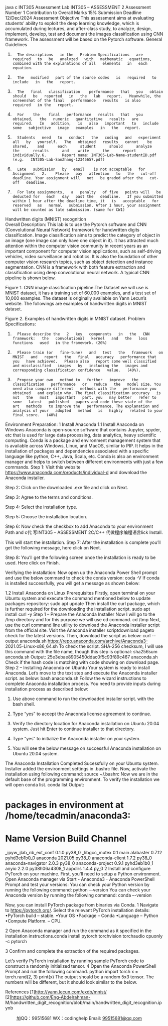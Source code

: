 java c
INT305 
Assessment Lab 
INT305 – ASSESSMENT 2 
Assessment Number 
1 
Contribution to Overall Marks 
15% 
Submission Deadline 
12/Dec/2024 
Assessment Objective This assessment aims at evaluating   students’ ability to exploit the deep learning knowledge,   which   is   accumulated   during   lectures,   and   after-class   study,   to   analyze,   design,   implement,   develop,   test and document the images classification using CNN framework. The assessment will be based   on the   Pytorch software.
General Guidelines 
1.       The descriptions   in the   Problem Specifications   are   required   to   be   analyzed   with   mathematic   equations, combined with the explanations of all   elements   in   each   equation.
2.       The   modified   part of the source codes   is   required   to   include   in   the   report.
3.       The   final   classification    performance   that   you   obtain   should   be   reported   in   the   lab   report.   Meanwhile, the screenshot of the final   performance   results   is also   required   in the   report.
4.       For    the    final   performance   results   that   you   obtained,   the   numeric   quantitative   results   are   required.   In   addition,   is   also   important   to   include   some   subjective   image   examples   in   the   report.
5.       Students   need   to   conduct   the   coding   and   experiment   all   by   yourself.   The   obtained   results   cannot    be    shared,    and      each      student      should      analyze      the      results      and    write      the      report   individually.6.       Report name: INT305-Lab-Name-studentID.pdf   (e.g.   INT305-Lab-SanZhang-12345657.pdf)
7.       Late   submission   by   email    is not acceptable   for   Assignment   2.    Please   pay   attention   to   the   cut-off deadline. Your assignment will   not   be graded after the   cut-off   deadline.
8.       For late assignments,   a   penalty   of five   points will   be deducted for   each   day   past the   deadline.   If you submitted within 1 hour after the deadline time, it   is   acceptable   for   reserved   as   normal   submission. After 1 hour, your assignment will be counted as late submission. (same for CW1)
Handwritten digits (MNIST) recognition  
Overall Description: 
This   lab   is to   use the   Pytorch software and CNN (Convolutional   Neural   Network) framework   for handwritten digits classification.   Image classification aims to   predict the   category   of   object   in   an   image (one   image can only   have one   object   in   it).   It   has   attracted   much   attention within   the computer vision community   in   recent years as an   important component for   computer vision applications, such as self-driving vehicles, video surveillance and   robotics.   It   is also the foundation of other computer vision   research topics, such as   object   detection   and   instance   segmentation. 
CNN   is a framework with   both feature extraction and classification   using   deep   convolutional   neural   network. A typical CNN   pipeline   is shown   below.

Figure   1. CNN   image classification   pipeline.The   Dataset we will   use   is   MNIST dataset,   it   has a training set of   60,000   examples,   and   a   test   set   of   10,000 examples. The dataset   is originally available on   Yann   Lecun’s   website.   The   followings         are examples of   handwritten digits   in   MNIST   dataset.

Figure 2.   Examples of   handwritten digits   in   MNIST   dataset.
Problem Specifications: 
1.       Please describe the   2   key   components   in   the   CNN   framework:   the   convolutional   kernel   and   the   loss functions   used   in the framework. (20%)
2.       Please train (or   fine-tune)   and   test   the   framework   on   MNIST   and   report   the   final   accuracy   performance that you   have achieved.   Please also   report some well classified and misclassified   images   by   including the   images and corresponding classification confidence   value.   (40%). 
3.       Propose your own   method to   further   improve   the   classification   performance   or   reduce   the   model size. You   need also compare different   methods with the   performance you   obtained   and explain why. The final classification accuracy   is   not   the   most   important   part, you   may better   refer to some   latest   published   papers and code these state of the   art   methods   to improve the   performance. The explanation and analysis of your   adopted   method   is   highly   related to your final score.   (40%)
Environment Preparation: 
1 Install Anaconda 
1.1   Install   Anaconda   on   Windows
Anaconda   is open-source software that contains Jupyter, spyder, etc that   is   used   for   large   data   processing, data analytics,   heavy scientific computing.
Conda   is a   package and environment   management system that   is available   across Windows,   Linux, and   MacOS, similar to   PIP.   It   helps   in the   installation of   packages and   dependencies associated with a specific   language   like   python, C++, Java, Scala, etc.   Conda   is   also   an environment   manager and   helps to switch   between different environments with just a   few   commands.
Step   1: Visit this website
https://www.anaconda.com/products/individual-d and download the Anaconda   installer.

Step 2:       Click on the   downloaded   .exe file   and   click   on   Next.

Step 3: Agree to the terms   and   conditions.

Step 4: Select the   installation type.

Step 5: Choose   the   installation   location.

Step 6:   Now check the checkbox to add   Anaconda   to   your   environment   Path   and   c代 写INT305 – ASSESSMENT 2C/C++
代做程序编程语言lick   Install.

This will start the   installation.
Step 7: After the   installation   is complete you’ll get the   following   message,   here   click   on   Next.

Step 8: You’ll get the following screen once   the   installation   is   ready   to   be   used.   Here   click   on   Finish.

Verifying the   installation:
Now open   up the Anaconda   Power Shell   prompt and   use the   below command   to   check   the   conda version:
coda   -V
If conda   is   installed successfully, you will get a   message as   shown   below:

1.2   Install   Anaconda   on   Linux
Prerequisites 
Firstly, open terminal on your   Ubuntu system and execute   the   command   mentioned   below   to   update   packages   repository:
sudo   apt update
Then   install the curl   package, which   is further   required for the downloading the   installation   script.
sudo apt   install   curl   -y
Step 1 – Prepare the Anaconda Installer 
Now   I will go to the   /tmp   directory and for this   purpose we   will   use   cd   command.   cd   /tmp
Next,   use the curl command   line   utility to download the Anaconda   installer   script   from   the
official   site. Visit   the   Anaconda   installer   scriptdownload   pageto   check   for   the   latest   versions.   Then, download the script   as   below:
curl --output anaconda.sh https://repo.anaconda.com/archive/Anaconda3-
2021.05-Linux-x86_64.sh
To check the script. SHA-256 checksum,   I will   use this   command with   the   file   name,   though   this   step   is optional:
sha256sum anconda.sh
Output:
25e3ebae8905450ddac0f5c93f89c467   anaconda.sh
Check   if the   hash code   is   matching with code showing on   download   page.
Step 2 – Installing Anaconda on Ubuntu 
Your system   is   ready to   install Anaconda.   Let’s   move to the text step and execute   the   Anaconda   installer script. as   below:
bash   anaconda.sh
Follow the wizard   instructions to complete Anaconda   installation   process.   You   need to   provide   inputs during   installation   process   as described   below:
01. Use above command to   run the downloaded   installer script. with the bash shell.

02. Type “yes” to accept the Anaconda   license agreement to   continue.

03. Verify the directory   location for Anaconda   installation on   Ubuntu 20.04 system. Just   hit Enter to continue   installer to that   directory.

04. Type “yes” to   initialize the Anaconda   installer on your system.

05. You will see the   below   message on successful Anaconda   installation on   Ubuntu 20.04   system.



The Anaconda   Installation Completed Sucessfully on your   Ubuntu system.   Installer added the   environment settings   in   .bashrc file.   Now, activate the   installation   using following command:
source   ~/.bashrc
Now we are   in the default   base of the   programming environment.   To verify   the   installation   we   will open   conda   list.
conda   list   Output:
# packages in environment at   /home/tecadmin/anaconda3:
#
# Name                                                Version                                              Build   Channel
_ipyw_jlab_nb_ext_conf         0.1.0                                                py38_0
_libgcc_mutex                               0.1                                                          main
alabaster                                          0.7.12                              pyhd3eb1b0_0
anaconda                                           2021.05                                           py38_0
anaconda-client                           1.7.2                                                py38_0
anaconda-navigator                  2.0.3                                                py38_0
anaconda-project                        0.9.1                                 pyhd3eb1b0_1
anyio                                                   2.2.0                            py38h06a4308_1
appdirs                                              1.4.4                                                      py_0
2 Install and configure PyTorch on your machine. 
First, you'll   need to setup a   Python environment.
Open Anaconda   manager via Start   - Anaconda3   - Anaconda   PowerShell   Prompt and test your   versions:
You can check your   Python version   by   running the following command:   python   –-version
You can check your Anaconda version   by   running the following command: conda –-version

Now, you can   install   PyTorch   package from   binaries via Conda.
1          Navigate   to https://pytorch.org/.
Select the   relevant   PyTorch   installation details:   •PyTorch   build – stable.
•Your   OS
•Package – Conda
•Language –   Python
•Compute   Platform. – CPU.

2       Open Anaconda   manager   and   run the   command   as   it   specified   in   the   installation   instructions.conda install pytorch torchvision torchaudio cpuonly   -c   pytorch

3          Confirm and complete the   extraction   of the   required   packages.

Let’s verify   PyTorch   installation   by   running sample   PyTorch code to construct a   randomly   initialized tensor.
4          Open the Anaconda   PowerShell   Prompt and   run the following command.   python
import torch
x   = torch.rand(2,   3)   print(x)
The output should   be a   random   5x3 tensor. The   numbers will   be   different,   but   it   should   look   similar to the   below.

References
[1]http://yann.lecun.com/exdb/mnist/ 
[2]https://github.com/Eng-Abdelrahman- 
M/handwritten_digit_recognition/blob/main/handwritten_digit_recognition.ipynb 

         
加QQ：99515681  WX：codinghelp  Email: 99515681@qq.com
